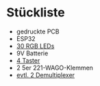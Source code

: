 # Stückliste

- gedruckte PCB
- ESP32
- [30 RGB LEDs](https://www.reichelt.de/led-5-mm-bedrahtet-3-pin-rot-gruen-100-mcd-30--evl-339-1sursygw-p231037.html?PROVID=2788&gclid=EAIaIQobChMIt5fhj_P0gAMVpVFBAh3vUw-WEAQYByABEgLDi_D_BwE)
- 9V Batterie
- [4 Taster](https://www.mouser.de/ProductDetail/E-Switch/320E11BLK?qs=3Jlm%2Fl9ddLx6rOdduAcsXA%3D%3D)
- 2 5er 221-WAGO-Klemmen
- [evtl. 2 Demultiplexer](https://www.mouser.de/ProductDetail/STMicroelectronics/LED8102SXTTR?qs=%252B6g0mu59x7J4hikWlh0GpQ%3D%3D&mgh=1&vip=1&gclid=EAIaIQobChMIxL-eg5j1gAMV2pqDBx2m0AbWEAQYAyABEgLaE_D_BwE)
